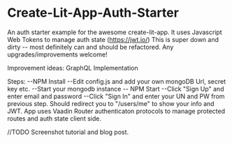 # Create-Lit-App-Auth-Starter
An auth starter example for the awesome create-lit-app. It uses Javascript Web Tokens to manage auth state (https://jwt.io/)
This is super down and dirty -- most definitely can and should be refactored. Any upgrades/improvements welcome!

Improvement ideas: GraphQL Implementation

Steps:
--NPM Install
--Edit config.js and add your own mongoDB Url, secret key etc. 
--Start your mongodb instance
-- NPM Start
--Click "Sign Up" and enter email and password
--Click "Sign In" and enter your UN and PW from previous step. Should redirect you to "/users/me" to show your info and JWT.
App uses Vaadin Router authenticaton protocols to manage protected routes and auth state client side. 

//TODO Screenshot tutorial and blog post.
